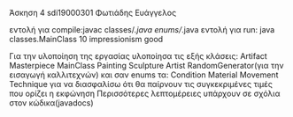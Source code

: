 Άσκηση 4 sdi19000301 Φωτιάδης Ευάγγελος

εντολή για compile:javac classes/*.java enums/*.java
εντολή για run: java classes.MainClass 10 impressionism good

Για την υλοποίηση της εργασίας υλοποίησα τις εξής κλάσεις:
Artifact
Masterpiece 
MainClass
Painting
Sculpture
Artist
RandomGenerator(για την εισαγωγή καλλιτεχνών)
και σαν enums τα:
Condition
Material
Movement
Technique
για να διασφαλίσω ότι θα παίρνουν τις συγκεκριμένες τιμές που ορίζει η εκφώνηση
Περισσότερες λεπτομέρειες υπάρχουν σε σχόλια στον κώδικα(javadocs)
 